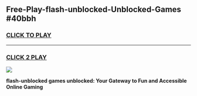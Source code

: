 
## Free-Play-flash-unblocked-Unblocked-Games #40bbh
<h3>
<a href="https://news.freeplayer.one?title=flash-unblocked&ref=8M">CLICK TO PLAY</a></h3>
<hr>

<h3>
<a href="https://news.freeplayer.one?title=flash-unblocked&ref=8M">CLICK 2 PLAY</a>
  
</h3>

<a href="https://news.freeplayer.one?title=flash-unblocked&ref=8M"><img src="https://clearcache.store/games.png"></a>


**flash-unblocked games unblocked: Your Gateway to Fun and Accessible Online Gaming**
